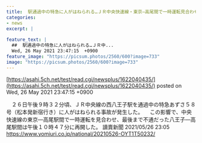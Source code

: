 ```yaml
---
title:  駅通過中の特急に人がはねられる…ＪＲ中央快速線・東京—高尾間で一時運転見合わせ  
categories:
- news
excerpt: |
  
feature_text: |
  ##  駅通過中の特急に人がはねられる…ＪＲ中...
  Wed, 26 May 2021 23:47:15  +0900
feature_image: "https://picsum.photos/2560/600?image=733"
image: "https://picsum.photos/2560/600?image=733"
---
```


[https://asahi.5ch.net/test/read.cgi/newsplus/1622040435/](https://asahi.5ch.net/test/read.cgi/newsplus/1622040435/)
posted on Wed, 26 May 2021 23:47:15  +0900

<!--more-->

　２６日午後９時３２分頃、ＪＲ中央線の西八王子駅を通過中の特急あずさ５８号（松本発新宿行き）に人がはねられる事故が発生した。 　この影響で、中央快速線の東京—高尾駅間で一時運転を見合わせ、最後まで不通だった八王子—高尾駅間は午後１０時４７分に再開した。 讀賣新聞 2021/05/26 23:05 https://www.yomiuri.co.jp/national/20210526-OYT1T50232/

